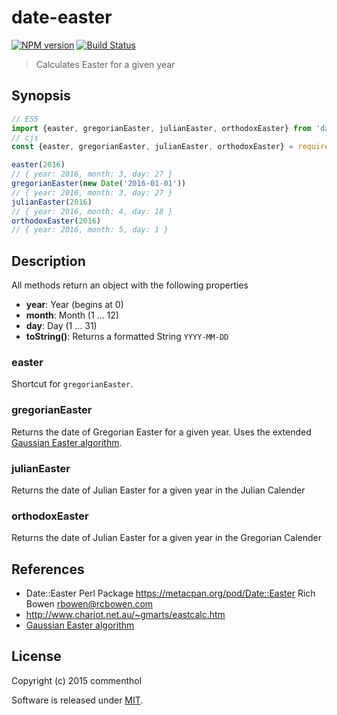 # date-easter

[![NPM version](https://badge.fury.io/js/date-easter.svg)](https://www.npmjs.com/package/date-easter/)
[![Build Status](https://github.com/commenthol/date-easter/workflows/CI/badge.svg?branch=master&event=push)](https://github.com/commenthol/date-easter/actions/workflows/ci.yml?query=branch%3Amaster)

> Calculates Easter for a given year

## Synopsis

````js
// ES5
import {easter, gregorianEaster, julianEaster, orthodoxEaster} from 'date-easter'
// cjs
const {easter, gregorianEaster, julianEaster, orthodoxEaster} = require('date-easter')

easter(2016)
// { year: 2016, month: 3, day: 27 }
gregorianEaster(new Date('2016-01-01'))
// { year: 2016, month: 3, day: 27 }
julianEaster(2016)
// { year: 2016, month: 4, day: 18 }
orthodoxEaster(2016)
// { year: 2016, month: 5, day: 1 }
````

## Description

All methods return an object with the following properties
- **year**: Year (begins at 0)
- **month**: Month (1 ... 12)
- **day**: Day (1 ... 31)  
- **toString()**: Returns a formatted String `YYYY-MM-DD`

### easter

Shortcut for `gregorianEaster`.

### gregorianEaster

Returns the date of Gregorian Easter for a given year. Uses the extended [Gaussian Easter algorithm][].

### julianEaster

Returns the date of Julian Easter for a given year in the Julian Calender

### orthodoxEaster

Returns the date of Julian Easter for a given year in the Gregorian Calender

## References

- Date::Easter Perl Package <https://metacpan.org/pod/Date::Easter> Rich Bowen <rbowen@rcbowen.com>
- <http://www.chariot.net.au/~gmarts/eastcalc.htm>
- [Gaussian Easter algorithm][]

## License

Copyright (c) 2015 commenthol

Software is released under [MIT][license].

[license]: ./LICENSE
[Gaussian Easter algorithm]: https://de.wikipedia.org/wiki/Gau%C3%9Fsche_Osterformel#Eine_erg.C3.A4nzte_Osterformel

